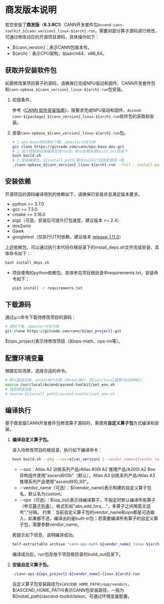 # 商发版本说明

若您安装了**商发版**（**8.3.RC1**）CANN开发套件包`Ascend-cann-toolkit_${cann_version}_linux-${arch}.run`，需要对部分算子源码进行修改，可通过修改对应的开源项目源码，具体操作如下：

- \$\{cann\_version\}：表示CANN包版本号。
- \$\{arch\}：表示CPU架构，如aarch64、x86_64。

## 获取并安装软件包

如需修改某项目算子的源码，请确保已完成NPU驱动和固件、CANN开发套件包和`cann-opbase_${cann_version}_linux-${arch}.run`包安装。

1. 前提条件。

    参考《[CANN 软件安装指南](https://www.hiascend.com/document/redirect/CannCommercialInstSoftware)》，按要求完成NPU驱动和固件、`Ascend-cann-${package}_${cann_version}_linux-${arch}.run`软件包的获取和安装。

2. 安装`cann-opbase_${cann_version}_linux-${arch}.run`包。

    ```bash
    # 1.ops-base项目源码下载，以master分支为例
    git clone https://gitcode.com/cann/ops-base-dev.git
    # 2.进入项目根目录编译生成run包，默认在根目录build_out目录下
    bash build.sh
    # 3.安装编译包，${install_path}需与toolkit包指定路径一致
    ./cann-opbase_${cann_version}_linux-${arch}.run --full --install-path=${install_path}/ascend-toolkit
    ```

## 安装依赖

   开源项目的源码编译用到的依赖如下，请确保已安装并且满足版本要求。

   - python >= 3.7.0
   - gcc >= 7.3.0
   - cmake >= 3.16.0
   - pigz（可选，安装后可提升打包速度，建议版本 >= 2.4）
   - dos2unix
   - Gawk
   - googletest（仅执行UT时依赖，建议版本 [release-1.11.0](https://github.com/google/googletest/releases/tag/release-1.11.0)）

   上述依赖包，可以通过执行本代码仓根目录下的install\_deps.sh文件完成安装，具体命令如下：
   ```bash
   bash install_deps.sh
   ```

   - 项目使用的python依赖包，具体参见项目根目录中requirements.txt，安装命令如下：
     ```bash
     pip3 install -r requirements.txt
     ```
## 下载源码
通过`git`命令下载待修改项目的源码：
```bash
# 源码下载，以master分支为例
git clone https://gitcode.com/cann/${ops_project}.git
```
\$\{ops\_project\}表示待修改项目（如ops-math、ops-nn等）。

## 配置环境变量

根据实际场景，选择合适的命令。

```bash
# 默认路径安装，以root用户为例（非root用户，将/usr/local替换为${HOME}）
source /usr/local/Ascend/ascend-toolkit/set_env.sh
# 指定路径安装
# source ${install_path}/ascend-toolkit/set_env.sh
```

## 编译执行

基于商发版CANN开发套件包修改算子源码时，需使用**自定义算子包**方式编译和安装。

1. **编译自定义算子包。**

    进入待修改项目的根目录，执行如下编译命令：
    
    ```bash
    bash build.sh --pkg --soc=${soc_version} [--vendor_name=${vendor_name}] [--ops=${op_list}]
    ```
    - --soc：Atlas A2 训练系列产品/Atlas 800I A2 推理产品/A200I A2 Box 异构组件使用"ascend910b"（默认），Atlas A3 训练系列产品/Atlas A3 推理系列产品使用"ascend910_93"。
    - --vendor_name（可选）：\$\{vendor\_name\}表示构建的自定义算子包名，默认名为custom。
    - --ops（可选）：\$\{op\_list\}表示待编译算子，不指定时默认编译所有算子（参见[算子列表](./op_list.md)）。格式形如"abs,add_lora,..."，多算子之间用英文逗号","分隔。
    约束：当前自定义算子包的vendor_name和ops都是可选输入，如果都不选，编译出的是built-in包；若需要编译所有算子的自定义算子包，需要参数vendor_name。

    若提示如下信息，说明编译成功。
    ```bash
    Self-extractable archive "cann-ops-math-${vendor_name}_linux-${arch}.run" successfully created.
    ```
    编译成功后，run包存放于项目根目录的build_out目录下。
    
2. **安装自定义算子包。**
    ```bash
    ./cann-ops-${ops_project}-${vendor_name}-linux.${arch}.run
    ```

    自定义算子包安装路径为`${ASCEND_HOME_PATH}/opp/vendors`，\$\{ASCEND\_HOME\_PATH\}表示CANN包安装路径，一般为\$\{install\_path\}/ascend-toolkit/latest，可通过环境变量配置。
